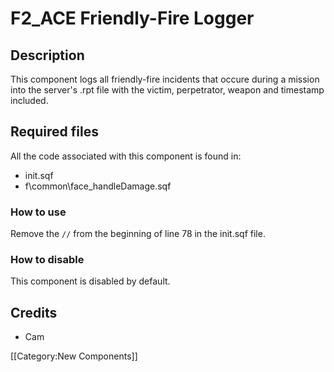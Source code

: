F2_ACE Friendly-Fire Logger
=======

Description
-----------

This component logs all friendly-fire incidents that occure during a mission into the server's .rpt file with the victim, perpetrator, weapon and timestamp included.

Required files
--------------

All the code associated with this component is found in:

* init.sqf
* f\common\face_handleDamage.sqf

### How to use ###

Remove the `//` from the beginning of line 78 in the init.sqf file.

### How to disable ###

This component is disabled by default.

Credits
-------

* Cam

[[Category:New Components]]
